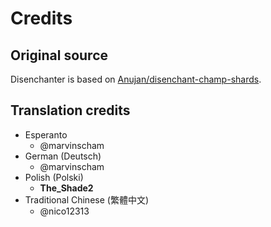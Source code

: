 # Credits

## Original source

Disenchanter is based on [Anujan/disenchant-champ-shards](https://github.com/Anujan/disenchant-champ-shards).

## Translation credits

- Esperanto
  - @marvinscham
- German (Deutsch)
  - @marvinscham
- Polish (Polski)
  - **The_Shade2**
- Traditional Chinese (繁體中文)
  - @nico12313